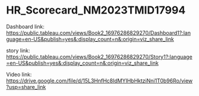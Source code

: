 # HR_Scorecard_NM2023TMID17994

Dashboard link:	https://public.tableau.com/views/Book2_16976286829270/Dashboard1?:language=en-US&publish=yes&:display_count=n&:origin=viz_share_link

story link:   https://public.tableau.com/views/Book2_16976286829270/Story1?:language=en-US&publish=yes&:display_count=n&:origin=viz_share_link

Video link:  https://drive.google.com/file/d/15L3HnfHc8IdMYIHbHktziNni1T0b96Ro/view?usp=share_link
